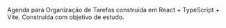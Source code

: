 Agenda para Organização de Tarefas construída em React + TypeScript + Vite.
Construída com objetivo de estudo.
